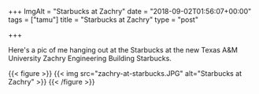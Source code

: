 +++
ImgAlt = "Starbucks at Zachry"
date = "2018-09-02T01:56:07+00:00"
tags = ["tamu"]
title = "Starbucks at Zachry"
type = "post"

+++

Here's a pic of me hanging out at the Starbucks at the new Texas A&M University
Zachry Engineering Building Starbucks.

{{< figure >}}
{{< img src="zachry-at-starbucks.JPG" alt="Starbucks at Zachry" >}}
{{< /figure >}}
